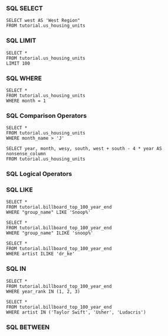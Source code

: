 ### SQL SELECT
```
SELECT west AS 'West Region"
FROM tutorial.us_housing_units
```

### SQL LIMIT
```
SELECT *
FROM tutorial.us_housing_units
LIMIT 100
```

### SQL WHERE
```
SELECT *
FROM tutorial.us_housing_units
WHERE month = 1
```

### SQL Comparison Operators
```
SELECT *
FROM tutorial.us_housing_units
WHERE month_name > 'J'
```

```
SELECT year, month, wesy, south, west + south - 4 * year AS nonsense_column
FROM tutorial.us_housing_units
```

### SQL Logical Operators

### SQL LIKE
```
SELECT *
FROM tutorial.billboard_top_100_year_end
WHERE "group_name" LIKE 'Snoop%'
```

```
SELECT *
FROM tutorial.billboard_top_100_year_end
WHERE "group_name" ILIKE 'snoop%'
```

```
SELECT *
FROM tutorial.billboard_top_100_year_end
WHERE artist ILIKE 'dr_ke'
```

### SQL IN
```
SELECT *
FROM tutorial.billboard_top_100_year_end
WHERE year_rank IN (1, 2, 3)
```

```
SELECT *
FROM tutorial.billboard_top_100_year_end
WHERE artist IN ('Taylor Swift', 'Usher', 'Ludacris')
```

### SQL BETWEEN


